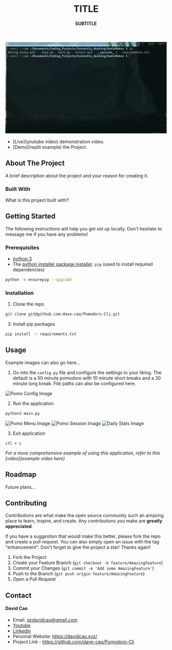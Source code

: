 <h1 align='center'>TITLE</h1>

<h4 align='center'>SUBTITLE</h4>

<br>

![USAGE GIF OR PIC TO CAPTURE ATTENTION](./assets/audiomaker.gif)

- [Live](youtube video) demonstration video.
- [Demo](replit example) the Project.


<!-- ABOUT THE PROJECT -->
## About The Project

A brief description about the project and your reason for creating it.

### Built With

What is this project built with?

<!-- GETTING STARTED -->
## Getting Started

The following instructions will help you get set up locally. Don't hesitate to message me if you have any problems!

### Prerequisites

- [python 3](https://www.python.org/downloads/)
- The [python installer package installer](https://pip.pypa.io/en/stable/installation/): `pip` (used to install required dependencies)
```sh
python -m ensurepip --upgrade
```

### Installation

1. Clone the repo
```sh
git clone git@github.com:dave-cao/Pomodoro-Cli.git
```
3. Install pip packages
```sh
pip install -r requirements.txt
```

<!-- USAGE EXAMPLES -->
## Usage

Example images can also go here...

1. Go into the `config.py` file and configure the settings to your liking. The default is a 50 minute pomodoro with 10 minute short breaks and a 30 minute long break. File paths can also be configured here.

![Pomo Config Image](img/image3.png)

2. Run the application
```sh
python3 main.py
```

![Pomo Menu Image](img/image0.png)
![Pomo Session Image](img/image2.png)
![Daily Stats Image](img/image1.png)

3. Exit application
```
ctl + c
```

_For a more comprehensive example of using this application, refer to this [video](example video here)_




<!-- ROADMAP -->
## Roadmap

Future plans...


<!-- CONTRIBUTING -->
## Contributing

Contributions are what make the open source community such an amazing place to learn, inspire, and create. Any contributions you make are **greatly appreciated**.

If you have a suggestion that would make this better, please fork the repo and create a pull request. You can also simply open an issue with the tag "enhancement".
Don't forget to give the project a star! Thanks again!

1. Fork the Project
2. Create your Feature Branch (`git checkout -b feature/AmazingFeature`)
3. Commit your Changes (`git commit -m 'Add some AmazingFeature'`)
4. Push to the Branch (`git push origin feature/AmazingFeature`)
5. Open a Pull Request




<!-- CONTACT -->
## Contact

#### David Cao
- Email: sirdavidcao@gmail.com
- [Youtube](https://www.youtube.com/channel/UCEnBPbnNnqhQIIhW1uLXrLA)
- [Linkedin](https://www.linkedin.com/in/david-cao99/)
- Personal Website: https://davidcao.xyz/
- Project Link - https://github.com/dave-cao/Pomodoro-Cli



